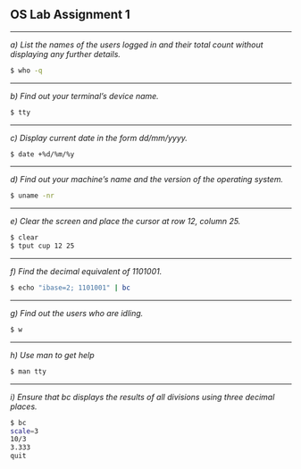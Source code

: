 ## OS Lab Assignment 1

---

_a) List the names of the users logged in and their total count without displaying any further details._

```bash
$ who -q
```

---

_b) Find out your terminal’s device name._

```bash
$ tty
```

---

_c) Display current date in the form dd/mm/yyyy._

```bash
$ date +%d/%m/%y
```

---

_d) Find out your machine’s name and the version of the operating system._

```bash
$ uname -nr
```

---

_e) Clear the screen and place the cursor at row 12, column 25._

```bash
$ clear
$ tput cup 12 25
```

---

_f) Find the decimal equivalent of 1101001._

```bash
$ echo "ibase=2; 1101001" | bc
```

---

_g) Find out the users who are idling._

```bash
$ w
```

---

_h) Use man to get help_

```bash
$ man tty
```

---

_i) Ensure that bc displays the results of all divisions using three decimal places._

```bash
$ bc
scale=3
10/3
3.333
quit
```

